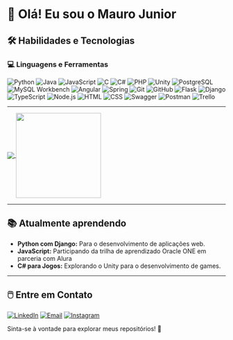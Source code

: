 # 👋 Olá! Eu sou o Mauro Junior  

## 🛠️ Habilidades e Tecnologias  

### 💻 Linguagens e Ferramentas
![Python](https://img.shields.io/badge/Python-3776AB?style=for-the-badge&logo=python&logoColor=white)  ![Java](https://img.shields.io/badge/Java-ED8B00?style=for-the-badge&logo=java&logoColor=white)  ![JavaScript](https://img.shields.io/badge/JavaScript-F7DF1E?style=for-the-badge&logo=javascript&logoColor=black)  ![C](https://img.shields.io/badge/C-A8B9CC?style=for-the-badge&logo=c&logoColor=white)  ![C#](https://img.shields.io/badge/C%23-239120?style=for-the-badge&logo=c-sharp&logoColor=white)  ![PHP](https://img.shields.io/badge/PHP-777BB4?style=for-the-badge&logo=php&logoColor=white)  ![Unity](https://img.shields.io/badge/Unity-000000?style=for-the-badge&logo=unity&logoColor=white)  ![PostgreSQL](https://img.shields.io/badge/PostgreSQL-4169E1?style=for-the-badge&logo=postgresql&logoColor=white) 
![MySQL Workbench](https://img.shields.io/badge/MySQL_Workbench-00758F?style=for-the-badge&logo=mysql&logoColor=white)  ![Angular](https://img.shields.io/badge/Angular-DD0031?style=for-the-badge&logo=angular&logoColor=white)  ![Spring](https://img.shields.io/badge/Spring-6DB33F?style=for-the-badge&logo=spring&logoColor=white)  ![Git](https://img.shields.io/badge/Git-F05032?style=for-the-badge&logo=git&logoColor=white)  ![GitHub](https://img.shields.io/badge/GitHub-181717?style=for-the-badge&logo=github&logoColor=white)  ![Flask](https://img.shields.io/badge/Flask-000000?style=for-the-badge&logo=flask&logoColor=white)  ![Django](https://img.shields.io/badge/Django-092E20?style=for-the-badge&logo=django&logoColor=white)  ![TypeScript](https://img.shields.io/badge/TypeScript-3178C6?style=for-the-badge&logo=typescript&logoColor=white)  ![Node.js](https://img.shields.io/badge/Node.js-339933?style=for-the-badge&logo=nodedotjs&logoColor=white)  ![HTML](https://img.shields.io/badge/HTML-E34F26?style=for-the-badge&logo=html5&logoColor=white)  ![CSS](https://img.shields.io/badge/CSS-1572B6?style=for-the-badge&logo=css3&logoColor=white)  ![Swagger](https://img.shields.io/badge/Swagger-85EA2D?style=for-the-badge&logo=swagger&logoColor=black)  ![Postman](https://img.shields.io/badge/Postman-FF6C37?style=for-the-badge&logo=postman&logoColor=white)  ![Trello](https://img.shields.io/badge/Trello-0052CC?style=for-the-badge&logo=trello&logoColor=white)  

---

<a href="https://github.com/MJunior10/github-readme-stats">
  <img align="center" src="https://github-readme-stats.vercel.app/api?username=MJunior10&theme=midnight-purple&show_icons=true&hide_border=false&count_private=true" />
</a>
<a href="https://github.com/MJunior10">
  <img align="center"  height= "196px" src="https://github-readme-stats.vercel.app/api/top-langs/?username=MJunior10&theme=midnight-purple&show_icons=true&hide_border=false&layout=compact" />
</a>

---

## 📚 Atualmente aprendendo  
- **Python com Django:** Para o desenvolvimento de aplicações web.
- **JavaScript:** Participando da trilha de aprendizado Oracle ONE em parceria com Alura
- **C# para Jogos:** Explorando o Unity para o desenvolvimento de games.
  
---

## 🖱️ Entre em Contato  

[![LinkedIn](https://img.shields.io/badge/LinkedIn-0077B5?style=for-the-badge&logo=linkedin&logoColor=white)](https://www.linkedin.com/in/mauro-junior-29b997215/)  [![Email](https://img.shields.io/badge/Email-D14836?style=for-the-badge&logo=gmail&logoColor=white)](mailto:martinsmaurojr@hotmail.com) [![Instagram](https://img.shields.io/badge/Instagram-E4405F?style=for-the-badge&logo=instagram&logoColor=white)](https://instagram.com/10_mauro.jr)

Sinta-se à vontade para explorar meus repositórios! 🚀
